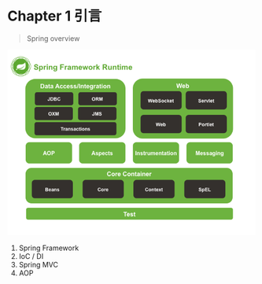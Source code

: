 # Chapter 1 引言

> Spring overview

![Spring overview](../image/spring/spring_overview.png)

1. Spring Framework
2. IoC / DI
3. Spring MVC
4. AOP

